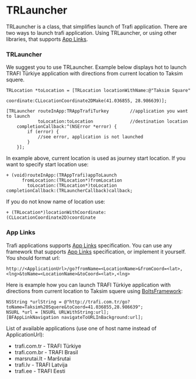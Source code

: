 TRLauncher
==========

TRLauncher is a class, that simplifies launch of Trafi application.
There are two ways to launch trafi application. Using TRLauncher, or using other libraries, that supports [App Links](http://applinks.org).

### TRLauncher

We suggest you to use TRLauncher. Example below displays hot to launch TRAFI Türkiye application with directions from current location to Taksim squere.

    TRLocation *toLocation = [TRLocation locationWithName:@"Taksim Square"
                                               coordinate:CLLocationCoordinate2DMake(41.036855, 28.986639)];
    
    [TRLauncher routeInApp:TRAppTrafiTurkey        //application you want to launch
                toLocation:toLocation              //destination location
        completionCallback:^(NSError *error) {
            if (error) {
                //see error, application is not launched
            }
        }];

In example above, current location is used as journey start location. If you want to specify start location use:

    + (void)routeInApp:(TRAppTrafi)appToLaunch
          fromLocation:(TRLocation*)fromLocation
            toLocation:(TRLocation*)toLocation
    completionCallback:(TRLauncherCallback)callback;
    
If you do not know name of location use:

    + (TRLocation*)locationWithCoordinate:(CLLocationCoordinate2D)coordinate
        
### App Links

Trafi applications supports [App Links](http://applinks.org) specification. You can use any framework that supports [App Links](http://applinks.org) specification, or implement it yourself.
You should format url:

	http://<ApplicationUrl>/go?fromName=<LocationName>&fromCoord=<lat>,<lng>&toName=<LocationName>&toCoord=<lat>,<lng>

Here is example how you can launch TRAFI Türkiye application with directions from current location to Taksim squere using [BoltsFramework](https://github.com/BoltsFramework/Bolts-iOS):
    
    NSString *urlString = @"http://trafi.com.tr/go?toName=Taksim%20Squere&toCoord=41.036855,28.986639";
    NSURL *url = [NSURL URLWithString:url];
    [BFAppLinkNavigation navigateToURLInBackground:url];
    
    
List of available applications (use one of host name instead of ApplicationUrl):
- trafi.com.tr - TRAFI Türkiye
- trafi.com.br - TRAFI Brasil
- marsrutai.lt - Maršrutai
- trafi.lv - TRAFI Latvija
- trafi.ee - TRAFI Eesti
